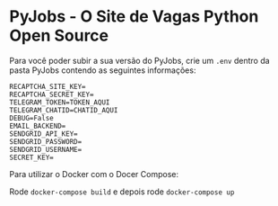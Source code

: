 # PyJobs - O Site de Vagas Python Open Source


Para você poder subir a sua versão do PyJobs, crie um `.env` dentro da pasta PyJobs contendo as seguintes informações:

```
RECAPTCHA_SITE_KEY=
RECAPTCHA_SECRET_KEY=
TELEGRAM_TOKEN=TOKEN_AQUI
TELEGRAM_CHATID=CHATID_AQUI
DEBUG=False
EMAIL_BACKEND=
SENDGRID_API_KEY=
SENDGRID_PASSWORD=
SENDGRID_USERNAME=
SECRET_KEY=
```

Para utilizar o Docker com o Docer Compose:

Rode `docker-compose build` e depois rode `docker-compose up`
